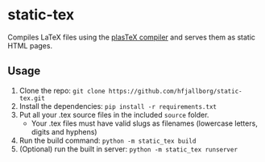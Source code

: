 # static-tex
Compiles LaTeX files using the [plasTeX compiler](https://github.com/plastex/plastex) and serves them as static HTML pages.
## Usage
1. Clone the repo: ```git clone https://github.com/hfjallborg/static-tex.git```
2. Install the dependencies: ```pip install -r requirements.txt```
3. Put all your .tex source files in the included `source` folder.
     * Your .tex files must have valid slugs as filenames (lowercase letters, digits and hyphens)
5. Run the build command: ```python -m static_tex build```
6. (Optional) run the built in server: ```python -m static_tex runserver```

